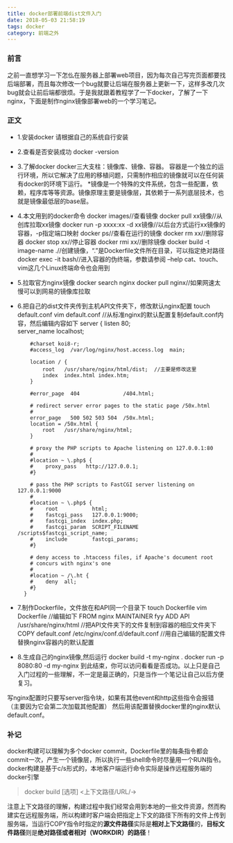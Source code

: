 ```yaml
---
title: docker部署前端dist文件入门
date: 2018-05-03 21:58:19
tags: docker
category: 前端之外
---
```


### 前言
之前一直想学习一下怎仫在服务器上部署web项目，因为每次自己写完页面都要找后端部署，而且每次修改一个bug就要让后端在服务器上更新一下，这样多改几次bug就会让前后端都很烦。于是我就跟着教程学了一下docker，了解了一下nginx，下面是制作nginx镜像部署web的一个学习笔记。

### 正文
* 1.安装docker
请根据自己的系统自行安装
* 2.查看是否安装成功
        docker -version
* 3.了解docker
        docker三大支柱：镜像库、镜像、容器。
        容器是一个独立的运行环境，所以它解决了应用的移植问题，只需制作相应的镜像就可以在任何装有docker的环境下运行。
        *镜像是一个特殊的文件系统，包含一些配置，依赖，程序库等等资源。镜像原理主要是镜像层，其依赖于一系列底层技术，也就是镜像最低层的base层。
* 4.本文用到的docker命令
        docker images//查看镜像
        docker pull xx镜像//从创库拉取xx镜像
        docker run -p xxxx:xx -d xx镜像//以后台方式运行xx镜像的容器，-p指定端口映射
        docker ps//查看在运行的镜像
        docker rm xx//删除容器
        docker stop xx//停止容器
        docker rmi xx//删除镜像
        docker build -t image-name .//创建镜像，“.”是Dockerfile文件所在目录，可以指定绝对路径
        docker exec -it bash//进入容器的伪终端，参数请参阅 –help
        cat、touch、vim这几个Linux终端命令也会用到
* 5.拉取官方nginx镜像
        docker search nginx
        docker pull nginx//如果网速太慢可以到网易的镜像库拉取
* 6.把自己的dist文件夹传到主机API文件夹下，修改默认nginx配置
        touch default.conf
        vim default.conf
        //从标准nginx的默认配置复制default.conf内容，然后编辑内容如下
        server {
          listen       80;  
          server_name  localhost;

          #charset koi8-r;
          #access_log  /var/log/nginx/host.access.log  main;

          location / {
              root   /usr/share/nginx/html/dist;  //主要是修改这里
              index  index.html index.htm;
          }

          #error_page  404              /404.html;

          # redirect server error pages to the static page /50x.html
          #
          error_page   500 502 503 504  /50x.html;
          location = /50x.html {
              root   /usr/share/nginx/html;
          }

          # proxy the PHP scripts to Apache listening on 127.0.0.1:80
          #
          #location ~ \.php$ {
          #    proxy_pass   http://127.0.0.1;
          #}

          # pass the PHP scripts to FastCGI server listening on 127.0.0.1:9000
          #
          #location ~ \.php$ {
          #    root           html;
          #    fastcgi_pass   127.0.0.1:9000;
          #    fastcgi_index  index.php;
          #    fastcgi_param  SCRIPT_FILENAME  /scripts$fastcgi_script_name;
          #    include        fastcgi_params;
          #}

          # deny access to .htaccess files, if Apache's document root
          # concurs with nginx's one
          #
          #location ~ /\.ht {
          #    deny  all;
          #}
        }
* 7.制作Dockerfile，文件放在和API同一个目录下
        touch Dockerfile
        vim Dockerfile
        //编辑如下
        FROM nginx
        MAINTAINER fyy
        ADD API /usr/share/nginx/html  //把API文件夹下的文件复制到容器的相应文件夹下
        COPY default.conf /etc/nginx/conf.d/default.conf  //用自己编辑的配置文件替换nginx容器内的默认配置
* 8.生成自己的nginx镜像,然后运行
        docker build -t my-nginx .
        docker run -p 8080:80 -d my-nginx
到此结束，你可以访问看看是否成功。以上只是自己入门过程的一些理解，不一定是最正确的，只是当作一个笔记让自己以后方便复习。

写nginx配置时只要写server指令块，如果有其他event和http这些指令会报错（主要因为它会第二次加载其他配置） 然后用该配置替换docker里的nginx默认default.conf。

### 补记
docker构建可以理解为多个docker commit，Dockerfile里的每条指令都会commit一次，产生一个镜像层，所以执行一些shell命令时尽量用一个RUN指令。
docker构建是基于c/s形式的，本地客户端运行命令实际是操作远程服务端的docker引擎
> docker build [选项] <上下文路径/URL/->

注意上下文路径的理解，构建过程中我们经常会用到本地的一些文件资源，然而构建实在远程服务端，所以构建时客户端会把指定上下文的路径下所有的文件上传到服务端，当运行COPY指令时指定的**源文件路径**实际是**相对上下文路径**的，**目标文件路径**则是**绝对路径或者相对（WORKDIR）的路径**！